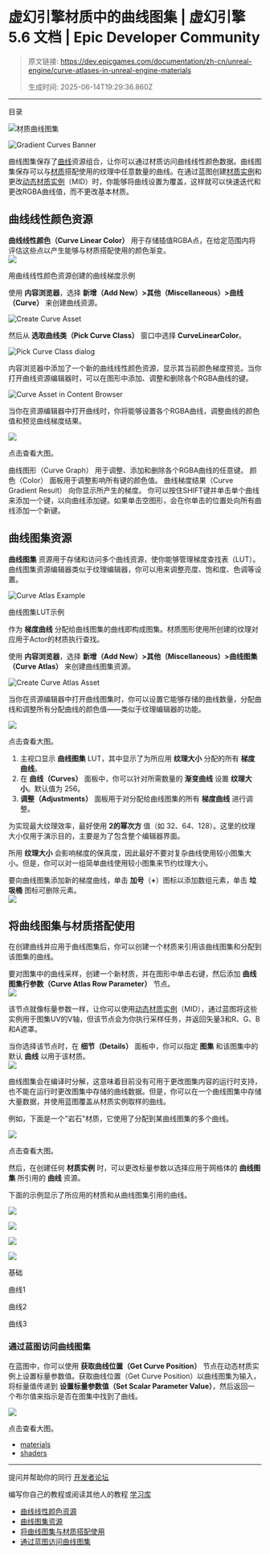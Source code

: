# 虚幻引擎材质中的曲线图集 | 虚幻引擎 5.6 文档 | Epic Developer Community

> 原文链接: https://dev.epicgames.com/documentation/zh-cn/unreal-engine/curve-atlases-in-unreal-engine-materials
> 
> 生成时间: 2025-06-14T19:29:36.860Z

---

目录

![材质曲线图集](https://dev.epicgames.com/community/api/documentation/image/baf0a80e-cae5-40e5-bad1-ee1c7e9a5cd8?resizing_type=fill&width=1920&height=335)

![Gradient Curves Banner](https://d1iv7db44yhgxn.cloudfront.net/documentation/images/c1e7df50-67fb-4beb-a5e9-d8ca122953d3/materialgradientcurvesbanner.png "MaterialGradientCurvesBanner.png")

曲线图集保存了[曲线](/documentation/zh-cn/unreal-engine/animation-curve-editor-in-unreal-engine)资源组合，让你可以通过材质访问曲线线性颜色数据。曲线图集保存可以与[材质](/documentation/zh-cn/unreal-engine/unreal-engine-materials)搭配使用的纹理中任意数量的曲线。在通过蓝图创建[材质实例](/documentation/zh-cn/unreal-engine/instanced-materials-in-unreal-engine)和更改[动态材质实例](/documentation/zh-cn/unreal-engine/instanced-materials-in-unreal-engine#%E5%8A%A8%E6%80%81%E6%9D%90%E8%B4%A8%E5%AE%9E%E4%BE%8B)（MID）时，你能够将曲线设置为覆盖，这样就可以快速迭代和更改RGBA曲线值，而不更改基本材质。

## 曲线线性颜色资源

**曲线线性颜色（Curve Linear Color）** 用于存储插值RGBA点，在给定范围内将评估这些点以产生能够与材质搭配使用的颜色渐变。  
![](https://d1iv7db44yhgxn.cloudfront.net/documentation/images/b52e52e2-17e4-4670-b570-341adbc6b65c/curvegradient.png)

用曲线线性颜色资源创建的曲线梯度示例

使用 **内容浏览器**，选择 **新增（Add New）>其他（Miscellaneous）>曲线（Curve）** 来创建曲线资源。

![Create Curve Asset](https://d1iv7db44yhgxn.cloudfront.net/documentation/images/03e91ffc-dd95-4964-a265-d5cb4a6388fd/create-curve-asset.png)

然后从 **选取曲线类（Pick Curve Class）** 窗口中选择 **CurveLinearColor**。

![Pick Curve Class dialog](https://d1iv7db44yhgxn.cloudfront.net/documentation/images/e3dbf8e2-c121-43fe-b012-d0727ac8f695/pick-curve-class.png)

内容浏览器中添加了一个新的曲线线性颜色资源，显示其当前颜色梯度预览。当你打开曲线资源编辑器时，可以在图形中添加、调整和删除各个RGBA曲线的键。

![Curve Asset in Content Browser](https://d1iv7db44yhgxn.cloudfront.net/documentation/images/423f95bb-0363-4eb1-8898-635349d453d0/curve-in-content-browser.png)

当你在资源编辑器中打开曲线时，你将能够设置各个RGBA曲线，调整曲线的颜色值和预览曲线梯度结果。

[![](https://d1iv7db44yhgxn.cloudfront.net/documentation/images/cc3c7a50-4d80-4057-8eae-a2f40614db50/curve-editor-interface.png)](https://d1iv7db44yhgxn.cloudfront.net/documentation/images/cc3c7a50-4d80-4057-8eae-a2f40614db50/curve-editor-interface.png)

点击查看大图。

曲线图形（Curve Graph） 用于调整、添加和删除各个RGBA曲线的任意键。 颜色（Color） 面板用于调整影响所有键的颜色值。 曲线梯度结果（Curve Gradient Result） 向你显示所产生的梯度。 你可以按住SHIFT键并单击单个曲线来添加一个键，以向曲线添加键。如果单击空图形，会在你单击的位置处向所有曲线添加一个新键。

## 曲线图集资源

**曲线图集** 资源用于存储和访问多个曲线资源，使你能够管理梯度查找表（LUT）。曲线图集资源编辑器类似于纹理编辑器，你可以用来调整亮度、饱和度、色调等设置。

![Curve Atlas Example](https://d1iv7db44yhgxn.cloudfront.net/documentation/images/aee1d592-933e-4cec-bc58-fb1486e3f875/curve-atlas-example.png)

曲线图集LUT示例

作为 **梯度曲线** 分配给曲线图集的曲线即构成图集。材质图形使用所创建的纹理对应用于Actor的材质执行查找。

使用 **内容浏览器**，选择 **新增（Add New）>其他（Miscellaneous）>曲线图集（Curve Atlas）** 来创建曲线图集资源。

![Create Curve Atlas Asset](https://d1iv7db44yhgxn.cloudfront.net/documentation/images/07176938-2afe-49b3-ac26-3b921ac51885/create-curve-atlas.png)

当你在资源编辑器中打开曲线图集时，你可以设置它能够存储的曲线数量，分配曲线和调整所有分配曲线的颜色值——类似于纹理编辑器的功能。

[![](https://d1iv7db44yhgxn.cloudfront.net/documentation/images/a54d0da0-17f6-48a7-b176-b9312b845ce6/curve-atlas-interface.png)](https://d1iv7db44yhgxn.cloudfront.net/documentation/images/a54d0da0-17f6-48a7-b176-b9312b845ce6/curve-atlas-interface.png)

点击查看大图。

1.  主视口显示 **曲线图集** LUT，其中显示了为所应用 **纹理大小** 分配的所有 **梯度曲线**。
2.  在 **曲线（Curves）** 面板中，你可以针对所需数量的 **渐变曲线** 设置 **纹理大小**。默认值为 256。
3.  **调整（Adjustments）** 面板用于对分配给曲线图集的所有 **梯度曲线** 进行调整。

为实现最大纹理效率，最好使用 **2的幂次方** 值（如 32、64、128）。这里的纹理大小仅用于演示目的，主要是为了包含整个编辑器界面。

所用 **纹理大小** 会影响梯度的保真度，因此最好不要对复杂曲线使用较小图集大小。但是，你可以对一组简单曲线使用较小图集来节约纹理大小。

要向曲线图集添加新的梯度曲线，单击 **加号**（**+**）图标以添加数组元素，单击 **垃圾桶** 图标可删除元素。  
![](https://d1iv7db44yhgxn.cloudfront.net/documentation/images/93dbf9a2-fc30-4bc5-bdb7-3f7699973012/add-curve-element.png)

## 将曲线图集与材质搭配使用

在创建曲线并应用于曲线图集后，你可以创建一个材质来引用该曲线图集和分配到该图集的曲线。

要对图集中的曲线采样，创建一个新材质，并在图形中单击右键，然后添加 **曲线图集行参数（Curve Atlas Row Parameter）** 节点。  
![](https://d1iv7db44yhgxn.cloudfront.net/documentation/images/816e1735-42b7-42cc-b1cc-559d5d2767bb/curve-atlas-row-parameter.png)

该节点就像标量参数一样，让你可以使用[动态材质实例](/documentation/zh-cn/unreal-engine/instanced-materials-in-unreal-engine#%E5%8A%A8%E6%80%81%E6%9D%90%E8%B4%A8%E5%AE%9E%E4%BE%8B)（MID），通过蓝图将这些实例用于图集UV的V轴，但该节点会为你执行采样任务，并返回矢量3和R、G、B和A遮罩。

当你选择该节点时，在 **细节（Details）** 面板中，你可以指定 **图集** 和该图集中的默认 **曲线** 以用于该材质。  
![](https://d1iv7db44yhgxn.cloudfront.net/documentation/images/ed7f8177-e42f-4e9b-8046-4cd44d9203b7/curve-atlas-properties.png)

曲线图集会在编译时分解，这意味着目前没有可用于更改图集内容的运行时支持，也不能在运行时更改图集中存储的曲线数据。但是，你可以在一个曲线图集中存储大量数据，并使用蓝图覆盖从材质实例取样的曲线。

例如，下面是一个"岩石"材质，它使用了分配到某曲线图集的多个曲线。

[![](https://d1iv7db44yhgxn.cloudfront.net/documentation/images/10a72ba4-6e3d-4927-b40a-df39a025f258/curve-atlas-rock-example.png)](https://d1iv7db44yhgxn.cloudfront.net/documentation/images/10a72ba4-6e3d-4927-b40a-df39a025f258/curve-atlas-rock-example.png)

点击查看大图。

然后，在创建任何 **材质实例** 时，可以更改标量参数以选择应用于网格体的 **曲线图集** 所引用的 **曲线** 资源。

下面的示例显示了所应用的材质和从曲线图集引用的曲线。

![](https://d1iv7db44yhgxn.cloudfront.net/documentation/images/1717db98-92dd-4275-9614-f800d870f2e2/curve_base.png)

![](https://d1iv7db44yhgxn.cloudfront.net/documentation/images/4982433d-6075-4c4f-9a97-54f89da8c3b7/curve_1.png)

![](https://d1iv7db44yhgxn.cloudfront.net/documentation/images/bc53be1b-7957-4699-959b-df96472002bc/curve_2.png)

![](https://d1iv7db44yhgxn.cloudfront.net/documentation/images/cdd95f70-97aa-4022-a437-479806e4a101/curve_3.png)

基础

曲线1

曲线2

曲线3

### 通过蓝图访问曲线图集

在蓝图中，你可以使用 **获取曲线位置（Get Curve Position）** 节点在动态材质实例上设置标量参数值。获取曲线位置（Get Curve Position）以曲线图集为输入，将标量值传递到 **设置标量参数值（Set Scalar Parameter Value）**，然后返回一个布尔值来指示是否在图集中找到了曲线。

[![](https://d1iv7db44yhgxn.cloudfront.net/documentation/images/8e712ee1-aa03-493d-b5e3-385ffdb15aa9/blueprint-example.png)](https://d1iv7db44yhgxn.cloudfront.net/documentation/images/8e712ee1-aa03-493d-b5e3-385ffdb15aa9/blueprint-example.png)

点击查看大图。

-   [materials](https://dev.epicgames.com/community/search?query=materials)
-   [shaders](https://dev.epicgames.com/community/search?query=shaders)

* * *

提问并帮助你的同行 [开发者论坛](https://forums.unrealengine.com/categories?tag=unreal-engine)

编写你自己的教程或阅读其他人的教程 [学习库](https://dev.epicgames.com/community/unreal-engine/learning)

-   [曲线线性颜色资源](/documentation/zh-cn/unreal-engine/curve-atlases-in-unreal-engine-materials#%E6%9B%B2%E7%BA%BF%E7%BA%BF%E6%80%A7%E9%A2%9C%E8%89%B2%E8%B5%84%E6%BA%90)
-   [曲线图集资源](/documentation/zh-cn/unreal-engine/curve-atlases-in-unreal-engine-materials#%E6%9B%B2%E7%BA%BF%E5%9B%BE%E9%9B%86%E8%B5%84%E6%BA%90)
-   [将曲线图集与材质搭配使用](/documentation/zh-cn/unreal-engine/curve-atlases-in-unreal-engine-materials#%E5%B0%86%E6%9B%B2%E7%BA%BF%E5%9B%BE%E9%9B%86%E4%B8%8E%E6%9D%90%E8%B4%A8%E6%90%AD%E9%85%8D%E4%BD%BF%E7%94%A8)
-   [通过蓝图访问曲线图集](/documentation/zh-cn/unreal-engine/curve-atlases-in-unreal-engine-materials#%E9%80%9A%E8%BF%87%E8%93%9D%E5%9B%BE%E8%AE%BF%E9%97%AE%E6%9B%B2%E7%BA%BF%E5%9B%BE%E9%9B%86)